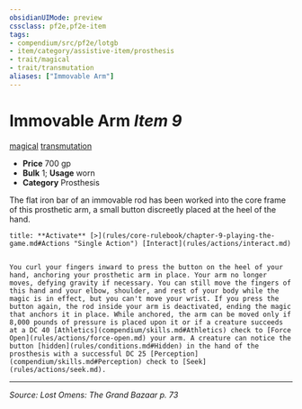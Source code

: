 ```yaml
---
obsidianUIMode: preview
cssclass: pf2e,pf2e-item
tags:
- compendium/src/pf2e/lotgb
- item/category/assistive-item/prosthesis
- trait/magical
- trait/transmutation
aliases: ["Immovable Arm"]
---
```

# Immovable Arm *Item 9*  
[magical](magical.md "Magical Item Trait")  [transmutation](transmutation.md "Transmutation School Trait")  

- **Price** 700 gp
- **Bulk** 1; **Usage** worn
- **Category** Prosthesis

The flat iron bar of an immovable rod has been worked into the core frame of this prosthetic arm, a small button discreetly placed at the heel of the hand.

```ad-embed-ability
title: **Activate** [>](rules/core-rulebook/chapter-9-playing-the-game.md#Actions "Single Action") [Interact](rules/actions/interact.md)


You curl your fingers inward to press the button on the heel of your hand, anchoring your prosthetic arm in place. Your arm no longer moves, defying gravity if necessary. You can still move the fingers of this hand and your elbow, shoulder, and rest of your body while the magic is in effect, but you can't move your wrist. If you press the button again, the rod inside your arm is deactivated, ending the magic that anchors it in place. While anchored, the arm can be moved only if 8,000 pounds of pressure is placed upon it or if a creature succeeds at a DC 40 [Athletics](compendium/skills.md#Athletics) check to [Force Open](rules/actions/force-open.md) your arm. A creature can notice the button [hidden](rules/conditions.md#Hidden) in the hand of the prosthesis with a successful DC 25 [Perception](compendium/skills.md#Perception) check to [Seek](rules/actions/seek.md).
```


---
*Source: Lost Omens: The Grand Bazaar p. 73*